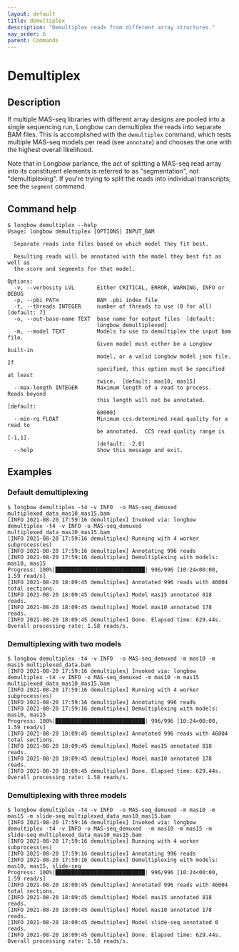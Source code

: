 ```yaml
---
layout: default
title: demultiplex
description: "Demultiplex reads from different array structures."
nav_order: 6
parent: Commands
---
```


# Demultiplex

## Description

If multiple MAS-seq libraries with different array designs are pooled into a single sequencing run, Longbow can demultiplex the reads into separate BAM files.  This is accomplished with the `demultiplex` command, which tests multiple MAS-seq models per read (see `annotate`) and chooses the one with the highest overall likelihood.

Note that in Longbow parlance, the act of splitting a MAS-seq read array into its constituent elements is referred to as "segmentation", not "demultiplexing". If you're trying to split the reads into individual transcripts, see the `segment` command.

## Command help

```shell
$ longbow demultiplex --help
Usage: longbow demultiplex [OPTIONS] INPUT_BAM

  Separate reads into files based on which model they fit best.

  Resulting reads will be annotated with the model they best fit as well as
  the score and segments for that model.

Options:
  -v, --verbosity LVL       Either CRITICAL, ERROR, WARNING, INFO or DEBUG
  -p, --pbi PATH            BAM .pbi index file
  -t, --threads INTEGER     number of threads to use (0 for all)  [default: 7]
  -o, --out-base-name TEXT  base name for output files  [default:
                            longbow_demultiplexed]
  -m, --model TEXT          Models to use to demultiplex the input bam file.
                            Given model must either be a Longbow built-in
                            model, or a valid Longbow model json file.  If
                            specified, this option must be specified at least
                            twice.  [default: mas10, mas15]
  --max-length INTEGER      Maximum length of a read to process.  Reads beyond
                            this length will not be annotated.  [default:
                            60000]
  --min-rq FLOAT            Minimum ccs-determined read quality for a read to
                            be annotated.  CCS read quality range is [-1,1].
                            [default: -2.0]
  --help                    Show this message and exit.
```

## Examples

### Default demultiplexing
```shell
$ longbow demultiplex -t4 -v INFO  -o MAS-seq_demuxed multiplexed_data_mas10_mas15.bam
[INFO 2021-08-20 17:59:16 demultiplex] Invoked via: longbow demultiplex -t4 -v INFO -o MAS-seq_demuxed multiplexed_data_mas10_mas15.bam
[INFO 2021-08-20 17:59:16 demultiplex] Running with 4 worker subprocess(es)
[INFO 2021-08-20 17:59:16 demultiplex] Annotating 996 reads
[INFO 2021-08-20 17:59:16 demultiplex] Demultiplexing with models: mas10, mas15
Progress: 100%|████████████████████████████| 996/996 [10:24<00:00,  1.59 read/s]
[INFO 2021-08-20 18:09:45 demultiplex] Annotated 996 reads with 46004 total sections.
[INFO 2021-08-20 18:09:45 demultiplex] Model mas15 annotated 818 reads.
[INFO 2021-08-20 18:09:45 demultiplex] Model mas10 annotated 178 reads.
[INFO 2021-08-20 18:09:45 demultiplex] Done. Elapsed time: 629.44s. Overall processing rate: 1.58 reads/s.
```

### Demultiplexing with two models
```shell
$ longbow demultiplex -t4 -v INFO  -o MAS-seq_demuxed -m mas10 -m mas15 multiplexed_data.bam
[INFO 2021-08-20 17:59:16 demultiplex] Invoked via: longbow demultiplex -t4 -v INFO -o MAS-seq_demuxed -m mas10 -m mas15 multiplexed_data_mas10_mas15.bam
[INFO 2021-08-20 17:59:16 demultiplex] Running with 4 worker subprocess(es)
[INFO 2021-08-20 17:59:16 demultiplex] Annotating 996 reads
[INFO 2021-08-20 17:59:16 demultiplex] Demultiplexing with models: mas10, mas15
Progress: 100%|████████████████████████████| 996/996 [10:24<00:00,  1.59 read/s]
[INFO 2021-08-20 18:09:45 demultiplex] Annotated 996 reads with 46004 total sections.
[INFO 2021-08-20 18:09:45 demultiplex] Model mas15 annotated 818 reads.
[INFO 2021-08-20 18:09:45 demultiplex] Model mas10 annotated 178 reads.
[INFO 2021-08-20 18:09:45 demultiplex] Done. Elapsed time: 629.44s. Overall processing rate: 1.58 reads/s.
```

### Demultiplexing with three models
```shell
$ longbow demultiplex -t4 -v INFO  -o MAS-seq_demuxed -m mas10 -m mas15 -m slide-seq multiplexed_data_mas10_mas15.bam
[INFO 2021-08-20 17:59:16 demultiplex] Invoked via: longbow demultiplex -t4 -v INFO -o MAS-seq_demuxed  -m mas10 -m mas15 -m slide-seq multiplexed_data_mas10_mas15.bam
[INFO 2021-08-20 17:59:16 demultiplex] Running with 4 worker subprocess(es)
[INFO 2021-08-20 17:59:16 demultiplex] Annotating 996 reads
[INFO 2021-08-20 17:59:16 demultiplex] Demultiplexing with models: mas10, mas15, slide-seq
Progress: 100%|████████████████████████████| 996/996 [10:24<00:00,  1.59 read/s]
[INFO 2021-08-20 18:09:45 demultiplex] Annotated 996 reads with 46004 total sections.
[INFO 2021-08-20 18:09:45 demultiplex] Model mas15 annotated 818 reads.
[INFO 2021-08-20 18:09:45 demultiplex] Model mas10 annotated 178 reads.
[INFO 2021-08-20 18:09:45 demultiplex] Model slide-seq annotated 0 reads.
[INFO 2021-08-20 18:09:45 demultiplex] Done. Elapsed time: 629.44s. Overall processing rate: 1.58 reads/s.
```
